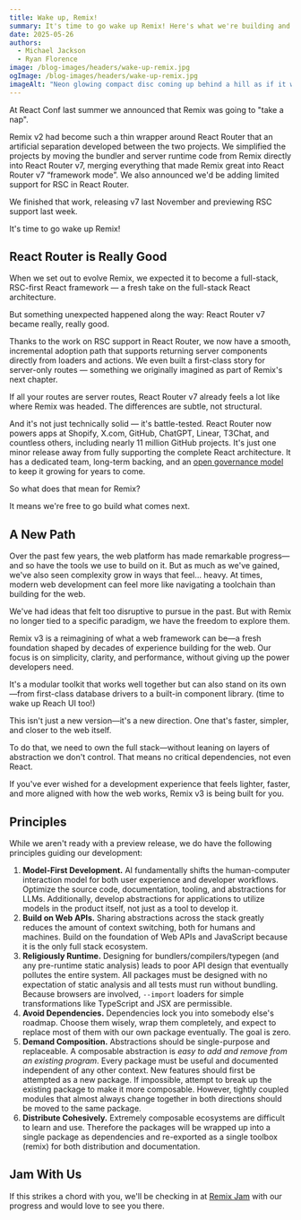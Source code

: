 ```yaml
---
title: Wake up, Remix!
summary: It's time to go wake up Remix! Here's what we're building and what it means for React Router.
date: 2025-05-26
authors:
  - Michael Jackson
  - Ryan Florence
image: /blog-images/headers/wake-up-remix.jpg
ogImage: /blog-images/headers/wake-up-remix.jpg
imageAlt: "Neon glowing compact disc coming up behind a hill as if it were the rising sun."
---
```


At React Conf last summer we announced that Remix was going to "take a nap".

Remix v2 had become such a thin wrapper around React Router that an artificial separation developed between the two projects. We simplified the projects by moving the bundler and server runtime code from Remix directly into React Router v7, merging everything that made Remix great into React Router v7 “framework mode”. We also announced we'd be adding limited support for RSC in React Router.

We finished that work, releasing v7 last November and previewing RSC support last week.

It's time to go wake up Remix!

## React Router is Really Good

When we set out to evolve Remix, we expected it to become a full-stack, RSC-first React framework — a fresh take on the full-stack React architecture.

But something unexpected happened along the way: React Router v7 became really, really good.

Thanks to the work on RSC support in React Router, we now have a smooth, incremental adoption path that supports returning server components directly from loaders and actions. We even built a first-class story for server-only routes — something we originally imagined as part of Remix's next chapter.

If all your routes are server routes, React Router v7 already feels a lot like where Remix was headed. The differences are subtle, not structural.

And it's not just technically solid — it's battle-tested. React Router now powers apps at Shopify, X.com, GitHub, ChatGPT, Linear, T3Chat, and countless others, including nearly 11 million GitHub projects. It's just one minor release away from fully supporting the complete React architecture. It has a dedicated team, long-term backing, and an [open governance model](https://github.com/remix-run/react-router/blob/main/GOVERNANCE.md) to keep it growing for years to come.

So what does that mean for Remix?

It means we're free to go build what comes next.

## A New Path

Over the past few years, the web platform has made remarkable progress—and so have the tools we use to build on it. But as much as we've gained, we've also seen complexity grow in ways that feel… heavy. At times, modern web development can feel more like navigating a toolchain than building for the web.

We've had ideas that felt too disruptive to pursue in the past. But with Remix no longer tied to a specific paradigm, we have the freedom to explore them.

Remix v3 is a reimagining of what a web framework can be—a fresh foundation shaped by decades of experience building for the web. Our focus is on simplicity, clarity, and performance, without giving up the power developers need.

It's a modular toolkit that works well together but can also stand on its own—from first-class database drivers to a built-in component library. (time to wake up Reach UI too!)

This isn't just a new version—it's a new direction. One that's faster, simpler, and closer to the web itself.

To do that, we need to own the full stack—without leaning on layers of abstraction we don't control. That means no critical dependencies, not even React.

If you've ever wished for a development experience that feels lighter, faster, and more aligned with how the web works, Remix v3 is being built for you.

## Principles

While we aren't ready with a preview release, we do have the following principles guiding our development:

1. **Model-First Development.** AI fundamentally shifts the human-computer interaction model for both user experience and developer workflows. Optimize the source code, documentation, tooling, and abstractions for LLMs. Additionally, develop abstractions for applications to utilize models in the product itself, not just as a tool to develop it.
2. **Build on Web APIs.** Sharing abstractions across the stack greatly reduces the amount of context switching, both for humans and machines. Build on the foundation of Web APIs and JavaScript because it is the only full stack ecosystem.
3. **Religiously Runtime.** Designing for bundlers/compilers/typegen (and any pre-runtime static analysis) leads to poor API design that eventually pollutes the entire system. All packages must be designed with no expectation of static analysis and all tests must run without bundling. Because browsers are involved, `--import` loaders for simple transformations like TypeScript and JSX are permissible.
4. **Avoid Dependencies.** Dependencies lock you into somebody else's roadmap. Choose them wisely, wrap them completely, and expect to replace most of them with our own package eventually. The goal is zero.
5. **Demand Composition.** Abstractions should be single-purpose and replaceable. A composable abstraction is _easy to add and remove from an existing program_. Every package must be useful and documented independent of any other context. New features should first be attempted as a new package. If impossible, attempt to break up the existing package to make it more composable. However, tightly coupled modules that almost always change together in both directions should be moved to the same package.
6. **Distribute Cohesively.** Extremely composable ecosystems are difficult to learn and use. Therefore the packages will be wrapped up into a single package as dependencies and re-exported as a single toolbox (remix) for both distribution and documentation.

## Jam With Us

If this strikes a chord with you, we'll be checking in at [Remix Jam](https://remix.run/jam) with our progress and would love to see you there.
